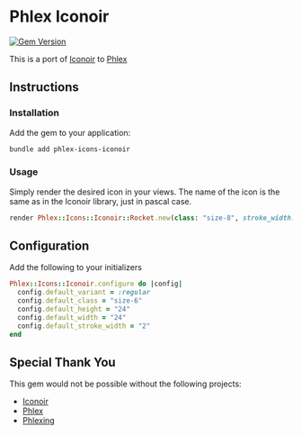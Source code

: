 # Phlex Iconoir

[![Gem Version](https://badge.fury.io/rb/phlex-icons-iconoir.svg)](https://badge.fury.io/rb/phlex-icons-iconoir)

This is a port of [Iconoir](https://iconoir.com/) to [Phlex](https://www.phlex.fun/)

## Instructions

### Installation

Add the gem to your application:

```bash
bundle add phlex-icons-iconoir
```

### Usage

Simply render the desired icon in your views. The name of the icon is the same as in the Iconoir library, just in pascal case.

```ruby
render Phlex::Icons::Iconoir::Rocket.new(class: "size-8", stroke_width: 1.5)
```

## Configuration

Add the following to your initializers

```ruby
Phlex::Icons::Iconoir.configure do |config|
  config.default_variant = :regular
  config.default_class = "size-6"
  config.default_height = "24"
  config.default_width = "24"
  config.default_stroke_width = "2"
end
```

## Special Thank You

This gem would not be possible without the following projects:

- [Iconoir](https://iconoir.com/)
- [Phlex](https://github.com/phlex-ruby/phlex)
- [Phlexing](https://github.com/marcoroth/phlexing)
